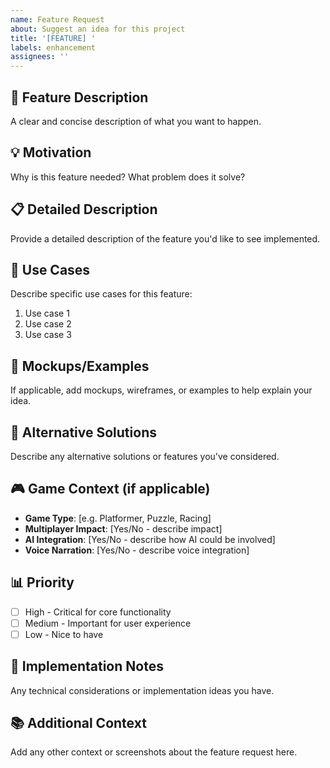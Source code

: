 ```yaml
---
name: Feature Request
about: Suggest an idea for this project
title: '[FEATURE] '
labels: enhancement
assignees: ''
---
```


## 🚀 Feature Description
A clear and concise description of what you want to happen.

## 💡 Motivation
Why is this feature needed? What problem does it solve?

## 📋 Detailed Description
Provide a detailed description of the feature you'd like to see implemented.

## 🎯 Use Cases
Describe specific use cases for this feature:
1. Use case 1
2. Use case 2
3. Use case 3

## 🎨 Mockups/Examples
If applicable, add mockups, wireframes, or examples to help explain your idea.

## 🔄 Alternative Solutions
Describe any alternative solutions or features you've considered.

## 🎮 Game Context (if applicable)
- **Game Type**: [e.g. Platformer, Puzzle, Racing]
- **Multiplayer Impact**: [Yes/No - describe impact]
- **AI Integration**: [Yes/No - describe how AI could be involved]
- **Voice Narration**: [Yes/No - describe voice integration]

## 📊 Priority
- [ ] High - Critical for core functionality
- [ ] Medium - Important for user experience
- [ ] Low - Nice to have

## 🔧 Implementation Notes
Any technical considerations or implementation ideas you have.

## 📚 Additional Context
Add any other context or screenshots about the feature request here.
